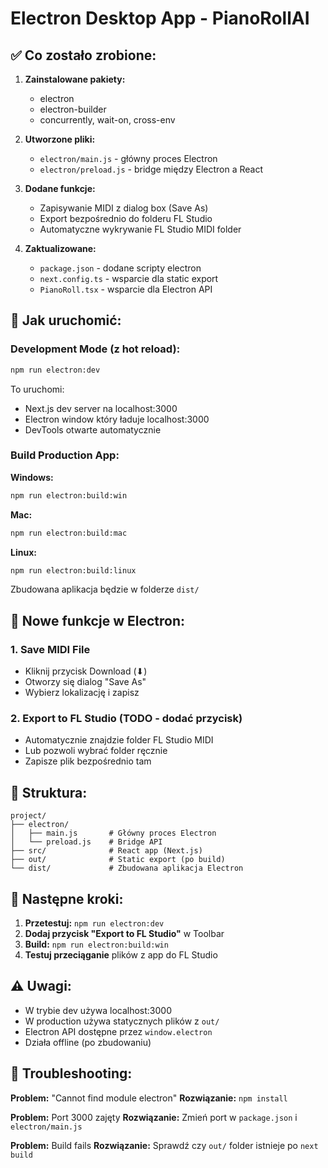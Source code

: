 # Electron Desktop App - PianoRollAI

## ✅ Co zostało zrobione:

1. **Zainstalowane pakiety:**
   - electron
   - electron-builder
   - concurrently, wait-on, cross-env

2. **Utworzone pliki:**
   - `electron/main.js` - główny proces Electron
   - `electron/preload.js` - bridge między Electron a React

3. **Dodane funkcje:**
   - Zapisywanie MIDI z dialog box (Save As)
   - Export bezpośrednio do folderu FL Studio
   - Automatyczne wykrywanie FL Studio MIDI folder

4. **Zaktualizowane:**
   - `package.json` - dodane scripty electron
   - `next.config.ts` - wsparcie dla static export
   - `PianoRoll.tsx` - wsparcie dla Electron API

## 🚀 Jak uruchomić:

### Development Mode (z hot reload):
```bash
npm run electron:dev
```

To uruchomi:
- Next.js dev server na localhost:3000
- Electron window który ładuje localhost:3000
- DevTools otwarte automatycznie

### Build Production App:

**Windows:**
```bash
npm run electron:build:win
```

**Mac:**
```bash
npm run electron:build:mac
```

**Linux:**
```bash
npm run electron:build:linux
```

Zbudowana aplikacja będzie w folderze `dist/`

## 🎹 Nowe funkcje w Electron:

### 1. Save MIDI File
- Kliknij przycisk Download (⬇)
- Otworzy się dialog "Save As"
- Wybierz lokalizację i zapisz

### 2. Export to FL Studio (TODO - dodać przycisk)
- Automatycznie znajdzie folder FL Studio MIDI
- Lub pozwoli wybrać folder ręcznie
- Zapisze plik bezpośrednio tam

## 📁 Struktura:

```
project/
├── electron/
│   ├── main.js       # Główny proces Electron
│   └── preload.js    # Bridge API
├── src/              # React app (Next.js)
├── out/              # Static export (po build)
└── dist/             # Zbudowana aplikacja Electron
```

## 🔧 Następne kroki:

1. **Przetestuj:** `npm run electron:dev`
2. **Dodaj przycisk "Export to FL Studio"** w Toolbar
3. **Build:** `npm run electron:build:win`
4. **Testuj przeciąganie** plików z app do FL Studio

## ⚠️ Uwagi:

- W trybie dev używa localhost:3000
- W production używa statycznych plików z `out/`
- Electron API dostępne przez `window.electron`
- Działa offline (po zbudowaniu)

## 🐛 Troubleshooting:

**Problem:** "Cannot find module electron"
**Rozwiązanie:** `npm install`

**Problem:** Port 3000 zajęty
**Rozwiązanie:** Zmień port w `package.json` i `electron/main.js`

**Problem:** Build fails
**Rozwiązanie:** Sprawdź czy `out/` folder istnieje po `next build`
